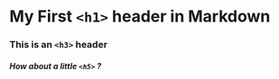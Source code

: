 # My First `<h1>` header in Markdown
### This is an `<h3>` header
##### How about a little `<h5>` ? 
